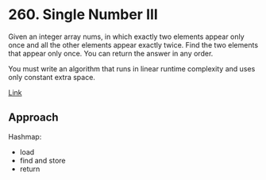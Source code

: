 # 260. Single Number III

Given an integer array nums, in which exactly two elements appear only once and all the other elements appear exactly twice. Find the two elements that appear only once. You can return the answer in any order.

You must write an algorithm that runs in linear runtime complexity and uses only constant extra space.

[Link](https://leetcode.com/problems/single-number-iii/description/)

## Approach 

Hashmap:

- load
- find and store
- return

